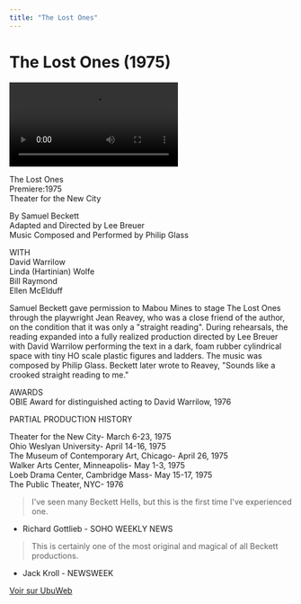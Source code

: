 ```yaml
---
title: "The Lost Ones"
---
```


# The Lost Ones (1975)

<video controls src='https://ubu.com/media/video/Beckett-Samuel_The-Lost-Ones.mp4'></video>


The Lost Ones  
Premiere:1975  
Theater for the New City

By Samuel Beckett  
Adapted and Directed by Lee Breuer  
Music Composed and Performed by Philip Glass

WITH  
David Warrilow   
Linda (Hartinian) Wolfe  
Bill Raymond  
Ellen McElduff

Samuel Beckett gave permission to Mabou Mines to stage The Lost Ones through the playwright Jean Reavey, who was a close friend of the author, on the condition that it was only a "straight reading". During rehearsals, the reading expanded into a fully realized production directed by Lee Breuer with David Warrilow performing the text in a dark, foam rubber cylindrical space with tiny HO scale plastic figures and ladders. The music was composed by Philip Glass. Beckett later wrote to Reavey, "Sounds like a crooked straight reading to me."

AWARDS  
OBIE Award for distinguished acting to David Warrilow, 1976

PARTIAL PRODUCTION HISTORY

Theater for the New City- March 6-23, 1975  
Ohio Weslyan University- April 14-16, 1975  
The Museum of Contemporary Art, Chicago- April 26, 1975  
Walker Arts Center, Minneapolis- May 1-3, 1975  
Loeb Drama Center, Cambridge Mass- May 15-17, 1975  
The Public Theater, NYC- 1976  

> I've seen many Beckett Hells, but this is the first time I've experienced one.

- Richard Gottlieb - SOHO WEEKLY NEWS

> This is certainly one of the most original and magical of all Beckett productions.

- Jack Kroll - NEWSWEEK


[Voir sur UbuWeb](https://ubu.com/film/beckett_lost.html)